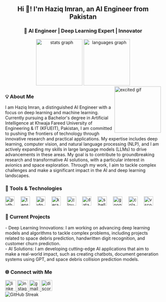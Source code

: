 <h2 align="center">Hi 👋! I'm Haziq Imran, an AI Engineer from Pakistan</h2>

<h3 align="center">🚀 AI Engineer | Deep Learning Expert | Innovator</h3>

<div align="center">
  <img src="https://github-readme-stats.vercel.app/api?username=haziqimran18&hide_title=true&show_icons=true&include_all_commits=true&count_private=true&theme=radical&bg_color=0D1117&text_color=ffffff&icon_color=00CFFF" height="150" alt="stats graph" />
  <img src="https://github-readme-stats.vercel.app/api/top-langs?username=haziqimran18&layout=compact&card_width=320&langs_count=5&theme=radical&bg_color=0D1117&text_color=ffffff&icon_color=00CFFF" height="150" alt="languages graph" />
</div>

<img align="right" height="150" src="https://media.giphy.com/media/xT5LMG4RHl1FhpRGJO/giphy.gif" alt="excited gif" />

<h3 align="left">💡 About Me</h3>
<p align="left">
I am Haziq Imran, a distinguished AI Engineer with a focus on deep learning and machine learning. Currently pursuing a Bachelor's degree in Artificial Intelligence at Khwaja Fareed University of Engineering & IT (KFUEIT), Pakistan, I am committed to pushing the frontiers of technology through innovative research and practical applications. My expertise includes deep learning, computer vision, and natural language processing (NLP), and I am actively expanding my skills in large language models (LLMs) to drive advancements in these areas. My goal is to contribute to groundbreaking research and transformative AI solutions, with a particular interest in avionics and space exploration. Through my work, I aim to tackle complex challenges and make a significant impact in the AI and deep learning landscapes.
</p>

<h3 align="left">🔧 Tools & Technologies</h3>
<div align="left">
  <img src="https://cdn.jsdelivr.net/gh/devicons/devicon/icons/python/python-original.svg" height="30" alt="python logo" />
  <img width="12" />
  <img src="https://cdn.jsdelivr.net/gh/devicons/devicon/icons/tensorflow/tensorflow-original.svg" height="30" alt="tensorflow logo" />
  <img width="12" />
  <img src="https://cdn.jsdelivr.net/gh/devicons/devicon/icons/pytorch/pytorch-original.svg" height="30" alt="pytorch logo" />
  <img width="12" />
  <img src="https://cdn.jsdelivr.net/gh/devicons/devicon/icons/keras/keras-original.svg" height="30" alt="keras logo" />
  <img width="12" />
  <img src="https://img.icons8.com/?size=100&id=33039&format=png&color=000000" height="30" alt="cloudflare logo" />
  <img width="12" />
  <img src="https://img.icons8.com/?size=100&id=gTh24WvhQ5sg&format=png&color=000000" height="30" alt="data processing logo" />
  <img width="12" />
  <img src="https://cdn.jsdelivr.net/gh/devicons/devicon@latest/icons/powershell/powershell-original.svg" height="30" alt="shell logo" />
  <img width="12" />
  <img src="https://cdn.jsdelivr.net/gh/devicons/devicon/icons/googlecloud/googlecloud-original.svg" height="30" alt="google cloud logo" />
  <img width="12" />
  <img src="https://img.icons8.com/?size=100&id=lOqoeP2Zy02f&format=png&color=000000" height="30" alt="colab logo" />
  <img width="12" />
  <img src="https://cdn.jsdelivr.net/gh/devicons/devicon/icons/vscode/vscode-original.svg" height="30" alt="vscode logo" />
</div>

<h3 align="left">🌟 Current Projects</h3>
<p align="left">
  - Deep Learning Innovations: I am working on advancing deep learning models and algorithms to tackle complex problems, including projects related to space debris prediction, handwritten digit recognition, and customer churn prediction.<br>
  - AI Solutions: I am developing cutting-edge AI applications that aim to make a real-world impact, such as creating chatbots, document generation systems using GPT, and space debris collision prediction models.
</p>

<h3 align="left">🌐 Connect with Me</h3>
<div align="left">
  <a href="https://www.linkedin.com/in/haziq-imran-778760312" target="_blank">
    <img src="https://img.shields.io/static/v1?message=LinkedIn&logo=linkedin&label=&color=0077B5&logoColor=white&style=for-the-badge" height="35" alt="linkedin logo" />
  </a>
  <a href="https://www.instagram.com/haziq.imran.59/" target="_blank">
    <img src="https://img.shields.io/static/v1?message=Instagram&logo=instagram&label=&color=E4405F&logoColor=white&style=for-the-badge" height="35" alt="instagram logo" />
  </a>
  <a href="mailto:hazziq595959@gmail.com" target="_blank">
    <img src="https://img.shields.io/static/v1?message=Email&logo=gmail&label=&color=D14836&logoColor=white&style=for-the-badge" height="35" alt="gmail logo" />
  </a>
  <a href="https://discord.com/users/muhammadhaziqimran" target="_blank">
    <img src="https://img.shields.io/static/v1?message=Discord&logo=discord&label=&color=7289DA&logoColor=white&style=for-the-badge" height="35" alt="discord logo" />
  </a>
</div>

<img src="https://github-readme-streak-stats.herokuapp.com/?user=haziqimran18&theme=radical&background=0D1117&ring=00CFFF&fire=00CFFF" alt="GitHub Streak" />
